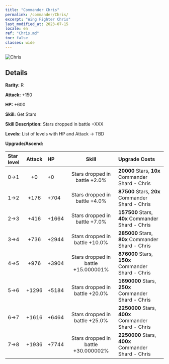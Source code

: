 ```yaml
---
title: "Commander Chris"
permalink: /commander/Chris/
excerpt: "Wing Fighter Chris"
last_modified_at: 2023-07-15
locale: en
ref: "Chris.md"
toc: false
classes: wide
---
```



 ![Chris](/images/commander/actor_debris_2.png)

## Details

 **Rarity:** R 

 **Attack:** +150

 **HP:** +600

 **Skill:** Get Stars

 **Skill Description:**  Stars dropped in battle +XXX

 **Levels:**  List of levels with HP and Attack -> TBD

 **Upgrade/Ascend:**  

  |  Star level | Attack | HP |  Skill | Upgrade Costs |
  |:------|:----:|:------|:-------:|:-------------------|
  | 0->1  | +0  | +0  | Stars dropped in battle +2.0%  | **20000** Stars, **10x** Commander Shard - Chris |
  | 1->2  | +176  | +704  | Stars dropped in battle +4.0%  | **87500** Stars, **20x** Commander Shard - Chris |
  | 2->3  | +416  | +1664  | Stars dropped in battle +7.0%  | **157500** Stars, **40x** Commander Shard - Chris |
  | 3->4  | +736  | +2944  | Stars dropped in battle +10.0%  | **285000** Stars, **80x** Commander Shard - Chris |
  | 4->5  | +976  | +3904  | Stars dropped in battle +15.000001%  | **876000** Stars, **150x** Commander Shard - Chris |
  | 5->6  | +1296  | +5184  | Stars dropped in battle +20.0%  | **1690000** Stars, **250x** Commander Shard - Chris |
  | 6->7  | +1616  | +6464  | Stars dropped in battle +25.0%  | **2250000** Stars, **400x** Commander Shard - Chris |
  | 7->8  | +1936  | +7744  | Stars dropped in battle +30.000002%  | **2250000** Stars, **400x** Commander Shard - Chris |

